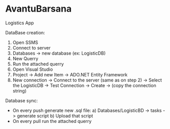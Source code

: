 # AvantuBarsana
Logistics App

DataBase creation:
  1) Open SSMS
  2) Connect to server
  3) Databases -> new database (ex: LogisticDB)
  4) New Querry
  5) Run the attached querry
  6) Open Visual Studio
  7) Project -> Add new Item -> ADO.NET Entity Framework
  8) New connection -> Connect to the server (same as on step 2) -> Select the LogisticDB -> Test Connection -> Create -> (copy the connection string) 
     
Database sync:
  - On every push generate new .sql file:
       a) Databases/LogisticBD -> tasks -> generate script
       b) Upload that script
  - On every pull run the attached querry
